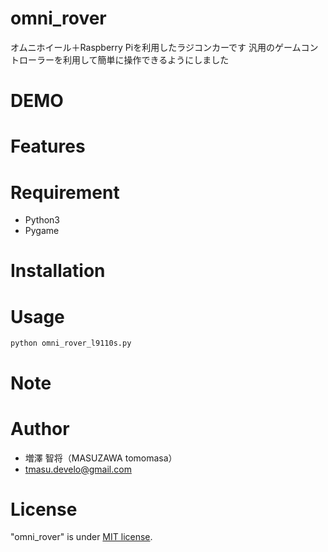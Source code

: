 # omni_rover
 
オムニホイール＋Raspberry Piを利用したラジコンカーです
汎用のゲームコントローラーを利用して簡単に操作できるようにしました

# DEMO

# Features

# Requirement

* Python3
* Pygame
 
# Installation

# Usage

```
python omni_rover_l9110s.py
```
 
# Note


# Author

* 増澤 智将（MASUZAWA tomomasa）
* tmasu.develo@gmail.com
 
# License
 
"omni_rover" is under [MIT license](https://en.wikipedia.org/wiki/MIT_License).
 

